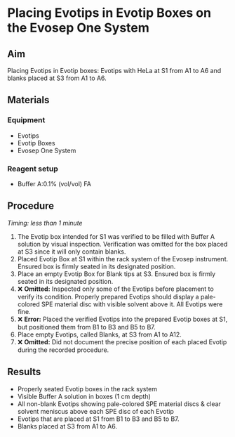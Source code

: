 # Placing Evotips in Evotip Boxes on the Evosep One System

## Aim
Placing Evotips in Evotip boxes: Evotips with HeLa at S1 from A1 to A6 and blanks placed at S3 from A1 to A6.


## Materials

### Equipment
- Evotips
- Evotip Boxes
- Evosep One System

### Reagent setup
- Buffer A:0.1% (vol/vol) FA


## Procedure
*Timing: less than 1 minute*

1. The Evotip box intended for S1 was verified to be filled with Buffer A solution by visual inspection. Verification was omitted for the box placed at S3 since it will only contain blanks.
2. Placed Evotip Box at S1 within the rack system of the Evosep instrument. Ensured box is firmly seated in its designated position.
3. Place an empty Evotip Box for Blank tips at S3. Ensured box is firmly seated in its designated position.
4. ❌ **Omitted:** Inspected only some of the Evotips before placement to verify its condition. Properly prepared Evotips should display a pale-colored SPE material disc with visible solvent above it. All Evotips were fine.
5. ❌ **Error:** Placed the verified Evotips into the prepared Evotip boxes at S1, but positioned them from B1 to B3 and B5 to B7.
6. Place empty Evotips, called Blanks, at S3 from A1 to A12.
7. ❌ **Omitted:** Did not document the precise position of each placed Evotip during the recorded procedure.


## Results
- Properly seated Evotip boxes in the rack system
- Visible Buffer A solution in boxes (1 cm depth)
- All non-blank Evotips showing pale-colored SPE material discs & clear solvent meniscus above each SPE disc of each Evotip
- Evotips that are placed at S1 from B1 to B3 and B5 to B7.
- Blanks placed at S3 from A1 to A6.

